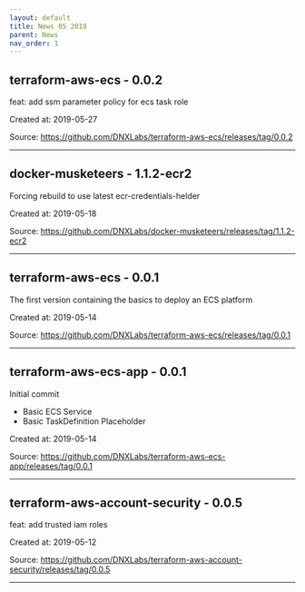 ```yaml
---
layout: default
title: News 05 2019
parent: News
nav_order: 1
---
```




## terraform-aws-ecs - 0.0.2
feat: add ssm parameter policy for ecs task role

Created at: 2019-05-27

Source:  https://github.com/DNXLabs/terraform-aws-ecs/releases/tag/0.0.2

---


## docker-musketeers - 1.1.2-ecr2
Forcing rebuild to use latest ecr-credentials-helder

Created at: 2019-05-18

Source:  https://github.com/DNXLabs/docker-musketeers/releases/tag/1.1.2-ecr2

---


## terraform-aws-ecs - 0.0.1
The first version containing the basics to deploy an ECS platform

Created at: 2019-05-14

Source:  https://github.com/DNXLabs/terraform-aws-ecs/releases/tag/0.0.1

---


## terraform-aws-ecs-app - 0.0.1
Initial commit
- Basic ECS Service
- Basic TaskDefinition Placeholder

Created at: 2019-05-14

Source:  https://github.com/DNXLabs/terraform-aws-ecs-app/releases/tag/0.0.1

---


## terraform-aws-account-security - 0.0.5
feat: add trusted iam roles 

Created at: 2019-05-12

Source:  https://github.com/DNXLabs/terraform-aws-account-security/releases/tag/0.0.5

---


